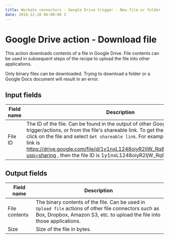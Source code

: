 ```yaml
---
title: Workato connectors - Google Drive trigger - New file or folder
date: 2018-12-20 06:00:00 Z
---
```


# Google Drive action - Download file
This action downloads contents of a file in Google Drive. File contents can be used in subsequent steps of the recipe to upload the file into other applications.

Only binary files can be downloaded. Trying to download a folder or a Google Docs document will result in an error.

## Input fields

| Field name | Description |
|---|---|
| File ID | The ID of the file. Can be found in the output of other Google Drive trigger/actions, or from the file's shareable link. To get the shareable link, right click on the file and select `Get shareable link`. For example, if the shareable link is https://drive.google.com/file/d/1y1nxL1248oiyR2IjW_Rq84d3qEPYRoqh/view?usp=sharing , then the file ID is 1y1nxL1248oiyR2IjW_Rq84d3qEPYRoqh.|

## Output fields

| Field name | Description |
|---|---|
| File contents | The binary contents of the file. Can be used in `Upload file` actions of other file connectors such as Box, Dropbox, Amazon S3, etc. to upload the file into those applications.  |
| Size | Size of the file in bytes. |

